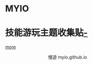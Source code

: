 # MYIO
# 技能游玩主题收集贴[-](https://github.com/myio/myio.github.io/edit/master/README.md)
[more](https://myngy.github.io/)  <br />


                                        慢遊 myio.github.io
